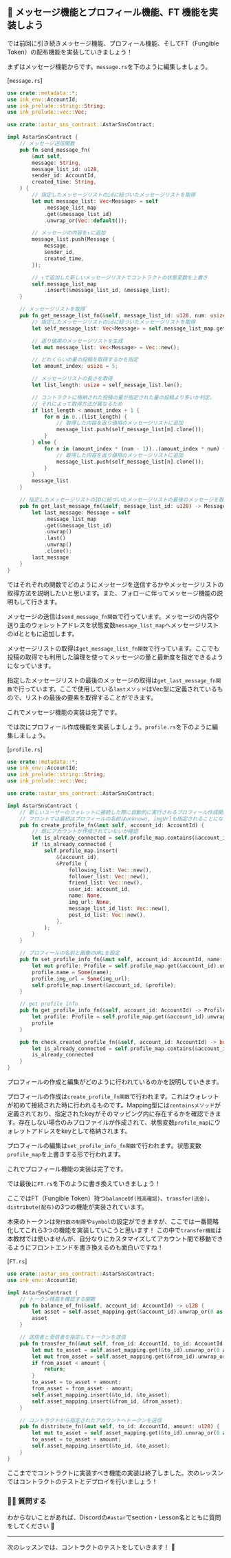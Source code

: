 ## 📧 メッセージ機能とプロフィール機能、FT 機能を実装しよう

では前回に引き続きメッセージ機能、プロフィール機能、そしてFT（Fungible Token）の配布機能を実装していきましょう！

まずはメッセージ機能からです。`message.rs`を下のように編集しましょう。

[`message.rs`]

```rust
use crate::metadata::*;
use ink_env::AccountId;
use ink_prelude::string::String;
use ink_prelude::vec::Vec;

use crate::astar_sns_contract::AstarSnsContract;

impl AstarSnsContract {
    // メッセージ送信関数
    pub fn send_message_fn(
        &mut self,
        message: String,
        message_list_id: u128,
        sender_id: AccountId,
        created_time: String,
    ) {
        // 指定したメッセージリストのidに紐づいたメッセージリストを取得
        let mut message_list: Vec<Message> = self
            .message_list_map
            .get(&message_list_id)
            .unwrap_or(Vec::default());

        // メッセージの内容を↑に追加
        message_list.push(Message {
            message,
            sender_id,
            created_time,
        });

        // ↑で追加した新しいメッセージリストでコントラクトの状態変数を上書き
        self.message_list_map
            .insert(&message_list_id, &message_list);
    }

    // メッセージリストを取得`
    pub fn get_message_list_fn(&self, message_list_id: u128, num: usize) -> Vec<Message> {
        // 指定したメッセージリストのidに紐づいたメッセージリストを取得
        let self_message_list: Vec<Message> = self.message_list_map.get(&message_list_id).unwrap();

        // 返り値用のメッセージリストを生成
        let mut message_list: Vec<Message> = Vec::new();

        // どれくらいの量の投稿を取得するかを指定
        let amount_index: usize = 5;

        // メッセージリストの長さを取得
        let list_length: usize = self_message_list.len();

        // コントラクトに格納された投稿の量が指定された量の投稿より多いか判定。
        // それによって取得方法が異なるため
        if list_length < amount_index + 1 {
            for m in 0..(list_length) {
                // 取得した内容を返り値用のメッセージリストに追加
                message_list.push(self_message_list[m].clone());
            }
        } else {
            for n in (amount_index * (num - 1))..(amount_index * num) {
                // 取得した内容を返り値用のメッセージリストに追加
                message_list.push(self_message_list[n].clone());
            }
        }
        message_list
    }

    // 指定したメッセージリストのIDに紐づいたメッセージリストの最後のメッセージを取得
    pub fn get_last_message_fn(&self, message_list_id: u128) -> Message {
        let last_message: Message = self
            .message_list_map
            .get(&message_list_id)
            .unwrap()
            .last()
            .unwrap()
            .clone();
        last_message
    }
}
```

ではそれぞれの関数でどのようにメッセージを送信するかやメッセージリストの取得方法を説明したいと思います。また、フォローに伴ってメッセージ機能の説明もして行きます。

メッセージの送信は`send_message_fn関数`で行っています。メッセージの内容や送り主のウォレットアドレスを状態変数`message_list_map`へメッセージリストのidとともに追加します。

メッセージリストの取得は`get_message_list_fn関数`で行っています。ここでも投稿の取得でも利用した論理を使ってメッセージの量と最新度を指定できるようになっています。

指定したメッセージリストの最後のメッセージの取得は`get_last_message_fn関数`で行っています。ここで使用している`lastメソッド`はVec型に定義されているもので、リストの最後の要素を取得することができます。

これでメッセージ機能の実装は完了です。

では次にプロフィール作成機能を実装しましょう。`profile.rs`を下のように編集しましょう。

[`profile.rs`]

```rust
use crate::metadata::*;
use ink_env::AccountId;
use ink_prelude::string::String;
use ink_prelude::vec::Vec;

use crate::astar_sns_contract::AstarSnsContract;

impl AstarSnsContract {
    // 新しいユーザーのウォレットに接続した際に自動的に実行されるプロフィール作成関数
    // フロントでは最初はプロフィールの名前はunknown, imgUrlも指定されることになる。
    pub fn create_profile_fn(&mut self, account_id: AccountId) {
        // 既にアカウントが作成されていないか確認
        let is_already_connected = self.profile_map.contains(&account_id);
        if !is_already_connected {
            self.profile_map.insert(
                &(account_id),
                &Profile {
                    following_list: Vec::new(),
                    follower_list: Vec::new(),
                    friend_list: Vec::new(),
                    user_id: account_id,
                    name: None,
                    img_url: None,
                    message_list_id_list: Vec::new(),
                    post_id_list: Vec::new(),
                },
            );
        }
    }

    // プロフィールの名前と画像のURLを設定
    pub fn set_profile_info_fn(&mut self, account_id: AccountId, name: String, img_url: String) {
        let mut profile: Profile = self.profile_map.get(&account_id).unwrap();
        profile.name = Some(name);
        profile.img_url = Some(img_url);
        self.profile_map.insert(&account_id, &profile);
    }

    // get profile info
    pub fn get_profile_info_fn(&self, account_id: AccountId) -> Profile {
        let profile: Profile = self.profile_map.get(&account_id).unwrap();
        profile
    }

    pub fn check_created_profile_fn(&self, account_id: AccountId) -> bool {
        let is_already_connected = self.profile_map.contains(&account_id);
        is_already_connected
    }
}
```

プロフィールの作成と編集がどのように行われているのかを説明していきます。

プロフィールの作成は`create_profile_fn関数`で行われます。これはウォレットが初めて接続された時に行われるものです。Mapping型には`containsメソッド`が定義されており、指定されたkeyがそのマッピング内に存在するかを確認できます。存在しない場合のみプロファイルが作成されて、状態変数`profile_map`にウォレットアドレスをkeyとして格納されます。

プロフィールの編集は`set_profile_info_fn関数`で行われます。状態変数`profile_map`を上書きする形で行われます。

これでプロフィール機能の実装は完了です。

では最後に`FT.rs`を下のように書き換えていきましょう！

ここではFT（Fungible Token）持つ`balanceOf(残高確認)`、`transfer(送金)`、`distribute(配布)`の3つの機能が実装されています。

本来のトークンは`発行数の制限`や`symbol`の設定ができますが、ここでは一番簡略化してこれら3つの機能を実装していこうと思います！ この中で`transfer機能`は本教材では使いませんが、自分なりにカスタマイズしてアカウント間で移動できるようにフロントエンドを書き換えるのも面白いですね！

[`FT.rs`]

```rust
use crate::astar_sns_contract::AstarSnsContract;
use ink_env::AccountId;

impl AstarSnsContract {
    // トークン残高を確認する関数
    pub fn balance_of_fn(&self, account_id: AccountId) -> u128 {
        let asset = self.asset_mapping.get(&account_id).unwrap_or(0 as u128);
        asset
    }

    // 送信者と受信者を指定してトークンを送信
    pub fn transfer_fn(&mut self, from_id: AccountId, to_id: AccountId, amount: u128) {
        let mut to_asset = self.asset_mapping.get(&to_id).unwrap_or(0 as u128);
        let mut from_asset = self.asset_mapping.get(&from_id).unwrap_or(0 as u128);
        if from_asset < amount {
            return;
        }
        to_asset = to_asset + amount;
        from_asset = from_asset - amount;
        self.asset_mapping.insert(&to_id, &to_asset);
        self.asset_mapping.insert(&from_id, &from_asset);
    }

    // コントラクトから指定されたアカウントへトークンを送信
    pub fn distribute_fn(&mut self, to_id: AccountId, amount: u128) {
        let mut to_asset = self.asset_mapping.get(&to_id).unwrap_or(0 as u128);
        to_asset = to_asset + amount;
        self.asset_mapping.insert(&to_id, &to_asset);
    }
}

```

ここまででコントラクトに実装すべき機能の実装は終了しました。次のレッスンではコントラクトのテストとデプロイを行いましょう！

### 🙋‍♂️ 質問する

わからないことがあれば、Discordの`#astar`でsection・Lesson名とともに質問をしてください 👋

---

次のレッスンでは、コントラクトのテストをしていきます！ 🎉
